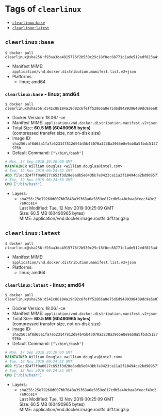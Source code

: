 <!-- THIS FILE IS GENERATED VIA './update-remote.sh' -->

# Tags of `clearlinux`

-	[`clearlinux:base`](#clearlinuxbase)
-	[`clearlinux:latest`](#clearlinuxlatest)

## `clearlinux:base`

```console
$ docker pull clearlinux@sha256:f93aa3da4915776f2b530c29c18f0ec88771c1ade512edf823a4fd6b872422a0
```

-	Manifest MIME: `application/vnd.docker.distribution.manifest.list.v2+json`
-	Platforms:
	-	linux; amd64

### `clearlinux:base` - linux; amd64

```console
$ docker pull clearlinux@sha256:d541c88184a19d92c6feff52866a0e75d6d9489396409dc9a6e07571e94bc6a5
```

-	Docker Version: 18.06.1-ce
-	Manifest MIME: `application/vnd.docker.distribution.manifest.v2+json`
-	Total Size: **60.5 MB (60490965 bytes)**  
	(compressed transfer size, not on-disk size)
-	Image ID: `sha256:af8d65a1fa7a623147812d94b45b43070a3238a3965e8e9ab8a5fbdc5127976b`
-	Default Command: `["\/bin\/bash"]`

```dockerfile
# Mon, 17 Sep 2018 20:20:00 GMT
MAINTAINER William Douglas <william.douglas@intel.com>
# Tue, 12 Nov 2019 00:24:52 GMT
ADD file:d24f7f0a0027c653f3d20e8adb5e043bb7a9423ca11a2f18494ce2bd909577dc in / 
# Tue, 12 Nov 2019 00:24:53 GMT
CMD ["/bin/bash"]
```

-	Layers:
	-	`sha256:25e79268d007bb7848a39368a6a5859e817cdb5a40cbaa8feecf49c27e0cce14`  
		Last Modified: Tue, 12 Nov 2019 00:25:09 GMT  
		Size: 60.5 MB (60490965 bytes)  
		MIME: application/vnd.docker.image.rootfs.diff.tar.gzip

## `clearlinux:latest`

```console
$ docker pull clearlinux@sha256:f93aa3da4915776f2b530c29c18f0ec88771c1ade512edf823a4fd6b872422a0
```

-	Manifest MIME: `application/vnd.docker.distribution.manifest.list.v2+json`
-	Platforms:
	-	linux; amd64

### `clearlinux:latest` - linux; amd64

```console
$ docker pull clearlinux@sha256:d541c88184a19d92c6feff52866a0e75d6d9489396409dc9a6e07571e94bc6a5
```

-	Docker Version: 18.06.1-ce
-	Manifest MIME: `application/vnd.docker.distribution.manifest.v2+json`
-	Total Size: **60.5 MB (60490965 bytes)**  
	(compressed transfer size, not on-disk size)
-	Image ID: `sha256:af8d65a1fa7a623147812d94b45b43070a3238a3965e8e9ab8a5fbdc5127976b`
-	Default Command: `["\/bin\/bash"]`

```dockerfile
# Mon, 17 Sep 2018 20:20:00 GMT
MAINTAINER William Douglas <william.douglas@intel.com>
# Tue, 12 Nov 2019 00:24:52 GMT
ADD file:d24f7f0a0027c653f3d20e8adb5e043bb7a9423ca11a2f18494ce2bd909577dc in / 
# Tue, 12 Nov 2019 00:24:53 GMT
CMD ["/bin/bash"]
```

-	Layers:
	-	`sha256:25e79268d007bb7848a39368a6a5859e817cdb5a40cbaa8feecf49c27e0cce14`  
		Last Modified: Tue, 12 Nov 2019 00:25:09 GMT  
		Size: 60.5 MB (60490965 bytes)  
		MIME: application/vnd.docker.image.rootfs.diff.tar.gzip
